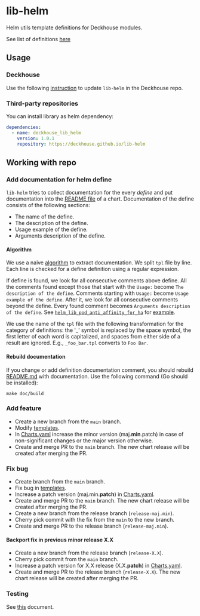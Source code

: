 # lib-helm

Helm utils template definitions for Deckhouse modules.

See list of definitions [here](charts/helm_lib/README.md)

## Usage

### Deckhouse

Use the following [instruction](https://github.com/deckhouse/deckhouse/blob/main/helm_lib/README.md) to update `lib-helm` in the Deckhouse repo.

### Third-party repositories

You can install library as helm dependency:

```yaml
dependencies:
  - name: deckhouse_lib_helm
    version: 1.0.1
    repository: https://deckhouse.github.io/lib-helm
```

## Working with repo

### Add documentation for helm define

`lib-helm` tries to collect documentation for the every _define_ and put documentation into the [README file](charts/helm_lib/README.md) of a chart.
Documentation of the define consists of the following sections:
- The name of the define.
- The description of the define.
- Usage example of the define.
- Arguments description of the define.

#### Algorithm

We use a naive [algorithm](tools/build-doc.go) to extract documentation.
We split `tpl` file by line. Each line is checked for a define definition using a regular expression.

If define is found, we look for all consecutive comments above define.
All the comments found except those that start with the `Usage:` become `The description of the define`.
Comments starting with `Usage:` become `Usage example of the define`.
After it, we look for all consecutive comments beyond the define.
Every found comment becomes `Arguments description of the define`.
See [`helm_lib_pod_anti_affinity_for_ha`](charts/helm_lib/templates/_spec_for_high_availability.tpl) for [example](charts/helm_lib/README.md#helmlibpodantiaffinityforha).

We use the name of the `tpl` file with the following transformation for the category of definitions: 
the '_' symbol is replaced by the space symbol, 
the first letter of each word is capitalized, and spaces from either side of a result are ignored. 
E.g., `_foo_bar.tpl` converts to `Foo Bar`.

#### Rebuild documentation

If you change or add definition documentation comment, you should rebuild [README.md](charts/helm_lib/README.md) with documentation.
Use the following command (Go should be installed):

`make doc/build`

### Add feature

- Create a new branch from the `main` branch.
- Modify [templates](charts/helm_lib/templates).
- In [Charts.yaml](charts/helm_lib/Chart.yaml) increase the minor version (maj.**min**.patch) in case of non-significant changes or the major version otherwise.
- Create and merge PR to the `main` branch. The new chart release will be created after merging the PR.

### Fix bug

- Create branch from the `main` branch.
- Fix bug in [templates](charts/helm_lib/templates).
- Increase a patch version (maj.min.**patch**) in [Charts.yaml](charts/helm_lib/Chart.yaml).
- Create and merge PR to the `main` branch. The new chart release will be created after merging the PR.
- Create a new branch from the release branch (`release-maj.min`).
- Cherry pick commit with the fix from the `main` to the new branch.
- Create and merge PR to the release branch (`release-maj.min`).

#### Backport fix in previous minor release X.X

- Create a new branch from the release branch (`release-X.X`).
- Cherry pick commit from the `main` branch.
- Increase a patch version for X.X release (X.X.**patch**) in [Charts.yaml](charts/helm_lib/Chart.yaml).
- Create and merge PR to the release branch (`release-X.X`). The new chart release will be created after merging the PR.

### Testing

See [this](tests/README.md) document. 
